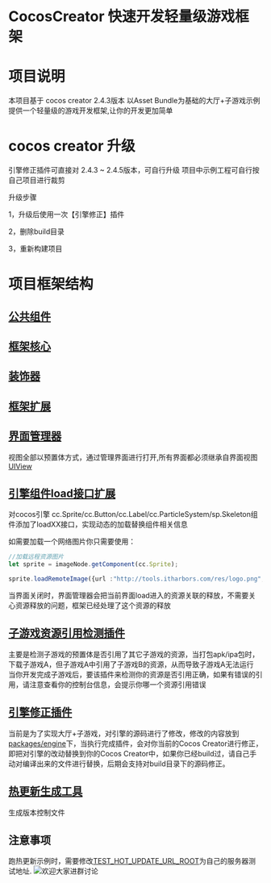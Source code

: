# CocosCreator 快速开发轻量级游戏框架
# 项目说明
本项目基于 cocos creator 2.4.3版本
以Asset Bundle为基础的大厅+子游戏示例
提供一个轻量级的游戏开发框架,让你的开发更加简单
# cocos creator 升级
引擎修正插件可直接对 2.4.3 ~ 2.4.5版本，可自行升级
项目中示例工程可自行按自己项目进行裁剪

升级步骤

1，升级后使用一次【引擎修正】插件

2，删除build目录

3，重新构建项目
# 项目框架结构
## [公共组件](https://gitee.com/top-discover/QuickFramework/tree/2.4.3/assets/scripts/framework/componects)
## [框架核心](https://gitee.com/top-discover/QuickFramework/tree/2.4.3/assets/scripts/framework/core)
## [装饰器](https://gitee.com/top-discover/QuickFramework/tree/2.4.3/assets/scripts/framework/decorator)
## [框架扩展](https://gitee.com/top-discover/QuickFramework/tree/2.4.3/assets/scripts/framework/plugin)

[界面管理器](https://gitee.com/top-discover/QuickFramework/tree/2.4.3/assets/script/framework/base/UIManager.ts)
--------
视图全部以预置体方式，通过管理界面进行打开,所有界面都必须继承自界面视图[UIView](https://gitee.com/top-discover/QuickFramework/tree/2.4.3/assets/script/framework/ui/UIView.ts)

[引擎组件load接口扩展](https://gitee.com/top-discover/QuickFramework/tree/2.4.3/assets/script/framework/extentions/CocosExtention.js)
--------

对cocos引擎 cc.Sprite/cc.Button/cc.Label/cc.ParticleSystem/sp.Skeleton组件添加了loadXX接口，实现动态的加载替换组件相关信息

如需要加载一个网络图片你只需要使用：
```ts
//加载远程资源图片
let sprite = imageNode.getComponent(cc.Sprite);

sprite.loadRemoteImage({url :"http://tools.itharbors.com/res/logo.png", view : this});
```

当界面关闭时，界面管理器会把当前界面load进入的资源关联的释放，不需要关心资源释放的问题，框架已经处理了这个资源的释放

[子游戏资源引用检测插件](https://gitee.com/top-discover/QuickFramework/tree/2.4.3/packages/check_resources)
---------
主要是检测子游戏的预置体是否引用了其它子游戏的资源，当打包apk/ipa包时，下载子游戏A，但子游戏A中引用了子游戏B的资源，从而导致子游戏A无法运行
当你开发完成子游戏后，要该插件来检测你的资源是否引用正确，如果有错误的引用，请注意查看你的控制台信息，会提示你哪一个资源引用错误

[引擎修正插件](https://gitee.com/top-discover/QuickFramework/tree/2.4.3/packages/fix_engine)
---------
当前是为了实现大厅+子游戏，对引擎的源码进行了修改，修改的内容放到[packages/engine](https://gitee.com/top-discover/QuickFramework/tree/2.4.3/packages/engine)下，当执行完成插件，会对你当前的Cocos Creator进行修正，
即把对引擎的改动替换到你的Cocos Creator中，如果你已经build过，请自己手动对编译出来的文件进行替换，后期会支持对build目录下的源码修正。

[热更新生成工具](https://gitee.com/top-discover/QuickFramework/tree/2.4.3/packages/hot-update-tools)
--------
生成版本控制文件

注意事项
-------
跑热更新示例时，需要修改[TEST_HOT_UPDATE_URL_ROOT](https://gitee.com/top-discover/QuickFramework/blob/2.4.3/assets/script/common/config/Config.ts#L25)为自己的服务器测试地址.
![欢迎大家进群讨论](https://images.gitee.com/uploads/images/2021/0704/233403_8c07fe63_393413.jpeg "qrcode_1625412690446.jpg")
